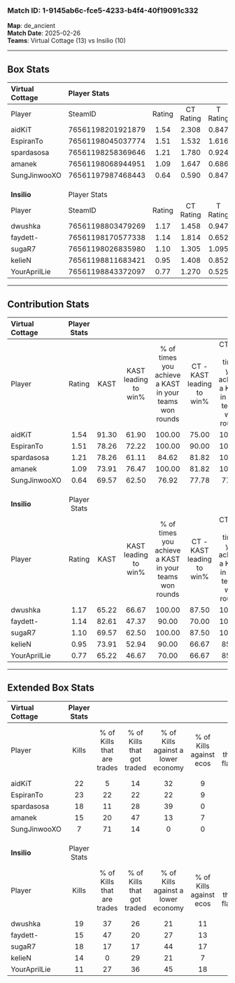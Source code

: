 ### Match ID: 1-9145ab6c-fce5-4233-b4f4-40f19091c332  
**Map**: de_ancient  
**Match Date**: 2025-02-26  
**Teams**: Virtual Cottage (13) vs Insilio (10)  

---  

## Box Stats  

| **Virtual Cottage** | Player Stats      |        |           |          |       |       |       |         |        |      |     |
| :- | :- | :-: | :-: | :-: | :-: | :-: | :-: | :-: | :-: | :-: | :-: |
| Player              | SteamID           | Rating | CT Rating | T Rating | KAST  |  ADR  | Kills | Assists | Deaths | K/D  | HS% |
| aidKiT              | 76561198201921879 |  1.54  |   2.308   |  0.847   | 91.30 | 73.3  |  22   |    1    |   11   | 2.00 | 27  |
| EspiranTo           | 76561198045037774 |  1.51  |   1.532   |  1.616   | 78.26 | 109.5 |  23   |    8    |   16   | 1.44 | 60  |
| spardasosa          | 76561198258369646 |  1.21  |   1.780   |  0.924   | 78.26 | 90.7  |  18   |    6    |   18   | 1.00 | 83  |
| amanek              | 76561198068944951 |  1.09  |   1.647   |  0.686   | 73.91 | 83.0  |  15   |    7    |   16   | 0.94 | 66  |
| SungJinwooXO        | 76561197987468443 |  0.64  |   0.590   |  0.847   | 69.57 | 48.7  |   7   |    6    |   16   | 0.44 | 42  |
|                     |                   |        |           |          |       |       |       |         |        |      |     |
|                     |                   |        |           |          |       |       |       |         |        |      |     |
|                     |                   |        |           |          |       |       |       |         |        |      |     |
| **Insilio**         | Player Stats      |        |           |          |       |       |       |         |        |      |     |
| Player              | SteamID           | Rating | CT Rating | T Rating | KAST  |  ADR  | Kills | Assists | Deaths | K/D  | HS% |
| dwushka             | 76561198803479269 |  1.17  |   1.458   |  0.947   | 65.22 | 88.9  |  19   |    6    |   17   | 1.12 | 47  |
| faydett-            | 76561198170577338 |  1.14  |   1.814   |  0.652   | 82.61 | 70.9  |  15   |    7    |   15   | 1.00 | 53  |
| sugaR7              | 76561198026835980 |  1.10  |   1.305   |  1.095   | 69.57 | 86.0  |  18   |    4    |   19   | 0.95 | 77  |
| kelieN              | 76561198811683421 |  0.95  |   1.408   |  0.852   | 73.91 | 62.3  |  14   |    5    |   17   | 0.82 | 35  |
| YourAprilLie        | 76561198843372097 |  0.77  |   1.270   |  0.525   | 65.22 | 59.8  |  11   |    4    |   17   | 0.65 | 36  |
---  

## Contribution Stats  

| **Virtual Cottage** | Player Stats |       |                      |                                                        |                           |                                                             |                          |                                                            |
| :- | :-: | :-: | :-: | :-: | :-: | :-: | :-: | :-: |
| Player              |    Rating    | KAST  | KAST leading to win% | % of times you achieve a KAST in your teams won rounds | CT - KAST leading to win% | CT - % of times you achieve a KAST in your teams won rounds | T - KAST leading to win% | T - % of times you achieve a KAST in your teams won rounds |
| aidKiT              |     1.54     | 91.30 |        61.90         |                         100.00                         |           75.00           |                           100.00                            |          44.44           |                           100.00                           |
| EspiranTo           |     1.51     | 78.26 |        72.22         |                         100.00                         |           90.00           |                           100.00                            |          50.00           |                           100.00                           |
| spardasosa          |     1.21     | 78.26 |        61.11         |                         84.62                          |           81.82           |                           100.00                            |          28.57           |                           50.00                            |
| amanek              |     1.09     | 73.91 |        76.47         |                         100.00                         |           81.82           |                           100.00                            |          66.67           |                           100.00                           |
| SungJinwooXO        |     0.64     | 69.57 |        62.50         |                         76.92                          |           77.78           |                            77.78                            |          42.86           |                           75.00                            |
|                     |              |       |                      |                                                        |                           |                                                             |                          |                                                            |
|                     |              |       |                      |                                                        |                           |                                                             |                          |                                                            |
|                     |              |       |                      |                                                        |                           |                                                             |                          |                                                            |
| **Insilio**         | Player Stats |       |                      |                                                        |                           |                                                             |                          |                                                            |
| Player              |    Rating    | KAST  | KAST leading to win% | % of times you achieve a KAST in your teams won rounds | CT - KAST leading to win% | CT - % of times you achieve a KAST in your teams won rounds | T - KAST leading to win% | T - % of times you achieve a KAST in your teams won rounds |
| dwushka             |     1.17     | 65.22 |        66.67         |                         100.00                         |           87.50           |                           100.00                            |          42.86           |                           100.00                           |
| faydett-            |     1.14     | 82.61 |        47.37         |                         90.00                          |           70.00           |                           100.00                            |          22.22           |                           66.67                            |
| sugaR7              |     1.10     | 69.57 |        62.50         |                         100.00                         |           87.50           |                           100.00                            |          37.50           |                           100.00                           |
| kelieN              |     0.95     | 73.91 |        52.94         |                         90.00                          |           66.67           |                            85.71                            |          37.50           |                           100.00                           |
| YourAprilLie        |     0.77     | 65.22 |        46.67         |                         70.00                          |           66.67           |                            85.71                            |          16.67           |                           33.33                            |
---  

## Extended Box Stats  

| **Virtual Cottage** | Player Stats |                            |                            |                                    |                         |                              |                                 |        |                             |                                     |                          |                               |                            |
| :- | :-: | :-: | :-: | :-: | :-: | :-: | :-: | :-: | :-: | :-: | :-: | :-: | :-: |
| Player              |    Kills     | % of Kills that are trades | % of Kills that got traded | % of Kills against a lower economy | % of Kills against ecos | % of Kills that are flawless | % of Kills that are close duels | Deaths | % of Deaths that get traded | % of Deaths against a lower economy | % of Deaths against ecos | % of Deaths that are flawless | % of Deaths that are close |
| aidKiT              |      22      |             5              |             14             |                 32                 |            9            |              64              |                5                |   11   |             27              |                  9                  |            0             |              91               |             0              |
| EspiranTo           |      23      |             22             |             22             |                 22                 |            9            |              57              |                9                |   16   |             13              |                 19                  |            0             |              44               |             13             |
| spardasosa          |      18      |             11             |             28             |                 39                 |            0            |              67              |                0                |   18   |             39              |                 17                  |            0             |              67               |             17             |
| amanek              |      15      |             20             |             47             |                 13                 |            7            |              73              |                7                |   16   |             25              |                 19                  |            6             |              31               |             19             |
| SungJinwooXO        |      7       |             71             |             14             |                 0                  |            0            |              29              |               29                |   16   |             19              |                 13                  |            0             |              44               |             0              |
|                     |              |                            |                            |                                    |                         |                              |                                 |        |                             |                                     |                          |                               |                            |
|                     |              |                            |                            |                                    |                         |                              |                                 |        |                             |                                     |                          |                               |                            |
|                     |              |                            |                            |                                    |                         |                              |                                 |        |                             |                                     |                          |                               |                            |
| **Insilio**         | Player Stats |                            |                            |                                    |                         |                              |                                 |        |                             |                                     |                          |                               |                            |
| Player              |    Kills     | % of Kills that are trades | % of Kills that got traded | % of Kills against a lower economy | % of Kills against ecos | % of Kills that are flawless | % of Kills that are close duels | Deaths | % of Deaths that get traded | % of Deaths against a lower economy | % of Deaths against ecos | % of Deaths that are flawless | % of Deaths that are close |
| dwushka             |      19      |             37             |             26             |                 21                 |           11            |              74              |                0                |   17   |             12              |                  6                  |            0             |              59               |             12             |
| faydett-            |      15      |             47             |             20             |                 27                 |           13            |              27              |               13                |   15   |             20              |                 20                  |            0             |              73               |             7              |
| sugaR7              |      18      |             17             |             17             |                 44                 |           17            |              56              |               22                |   19   |             21              |                 16                  |            5             |              58               |             11             |
| kelieN              |      14      |             0              |             29             |                 21                 |            7            |              64              |                7                |   17   |             41              |                 18                  |            0             |              47               |             0              |
| YourAprilLie        |      11      |             27             |             36             |                 45                 |           18            |              36              |                9                |   17   |             29              |                  6                  |            0             |              76               |             6              |
